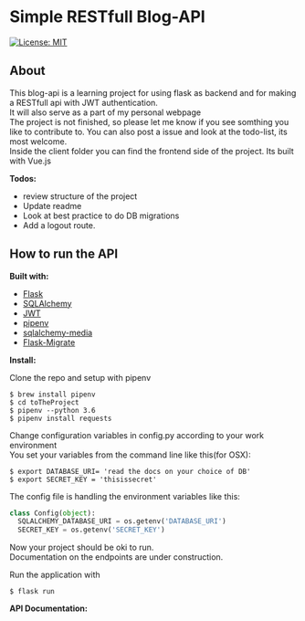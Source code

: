 # Simple RESTfull Blog-API

[![License: MIT](https://img.shields.io/badge/License-MIT-yellow.svg)](https://opensource.org/licenses/MIT)

## About
This blog-api is a learning project for using flask as backend and for making a RESTfull api with JWT authentication.<br>
It will also serve as a part of my personal webpage<br>
The project is not finished, so please let me know if you see somthing you like to contribute to. You can also post a issue and look at the todo-list, its most welcome. <br>
Inside the client folder you can find the frontend side of the project. Its built with Vue.js

__Todos:__<br>
 - review structure of the project
 - Update readme
 - Look at best practice to do DB migrations
 - Add a logout route.

## How to run the API

__Built with:__

- [Flask](https://github.com/pallets/flask)
- [SQLAlchemy](https://github.com/pallets/flask-sqlalchemy)
- [JWT](https://github.com/jpadilla/pyjwt)
- [pipenv](https://pipenv.readthedocs.io/en/latest/)
- [sqlalchemy-media](https://pypi.org/project/sqlalchemy-media/)
- [Flask-Migrate](https://flask-migrate.readthedocs.io/en/latest/)

__Install:__

Clone the repo and setup with pipenv<br>
```
$ brew install pipenv
$ cd toTheProject
$ pipenv --python 3.6
$ pipenv install requests
```

Change configuration variables in config.py according to your work environment<br>
You set your variables from the command line like this(for OSX):
```
$ export DATABASE_URI= 'read the docs on your choice of DB'
$ export SECRET_KEY = 'thisissecret'
```
The config file is handling the environment variables like this:
```python
class Config(object):
  SQLALCHEMY_DATABASE_URI = os.getenv('DATABASE_URI')
  SECRET_KEY = os.getenv('SECRET_KEY')
```

Now your project should be oki to run.<br>
Documentation on the endpoints are under construction.

Run the application with

```
$ flask run
```

__API Documentation:__
